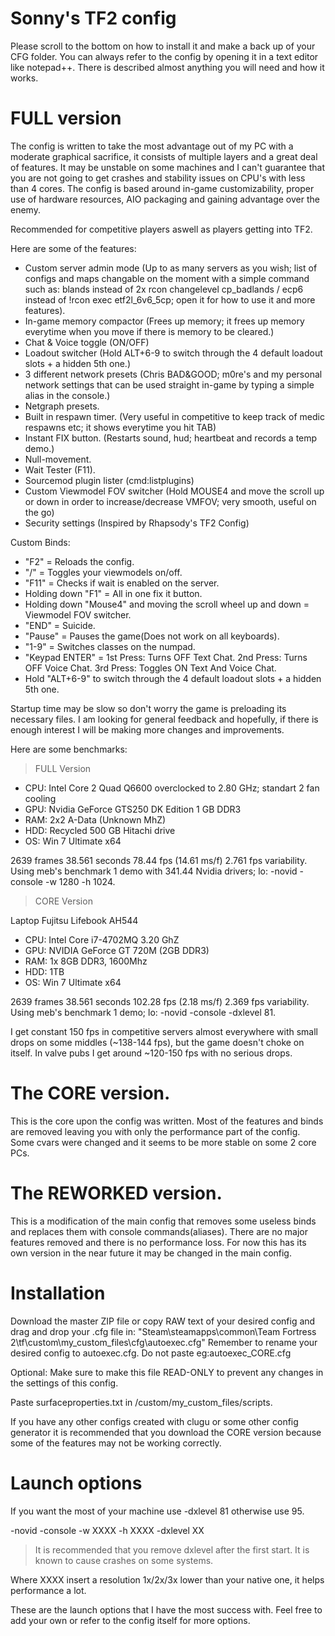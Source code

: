 Sonny's TF2 config
===========

Please scroll to the bottom on how to install it and make a back up of your CFG folder.
You can always refer to the config by opening it in a text editor like notepad++. There is described almost anything you will need and how it works.

FULL version
=======

The config is written to take the most advantage out of my PC with a moderate graphical sacrifice, it
consists of multiple layers and a great deal of features. It may be unstable on some machines and I can't guarantee that you are not going to get crashes and stability issues on CPU's with less than 4 cores. The config is based around in-game customizability, proper use of hardware resources, AIO packaging and gaining advantage over the enemy. 

Recommended for competitive players aswell as players getting into TF2. 

Here are some of the features:

- Custom server admin mode (Up to as many servers as you wish; list of configs and maps changable on the moment with a simple command such as: blands instead of 2x rcon changelevel cp_badlands / ecp6 instead of !rcon exec etf2l_6v6_5cp; open it for how to use it and more features).
- In-game memory compactor (Frees up memory; it frees up memory everytime when you move if there is memory to be cleared.)
- Chat & Voice toggle (ON/OFF)
- Loadout switcher (Hold ALT+6-9 to switch through the 4 default loadout slots + a hidden 5th one.)
- 3 different network presets (Chris BAD&GOOD; m0re's and my personal network settings that can be used straight in-game by typing a simple alias in the console.)
- Netgraph presets.
- Built in respawn timer. (Very useful in competitive to keep track of medic respawns etc; it shows everytime you hit TAB)
- Instant FIX button. (Restarts sound, hud; heartbeat and records a temp demo.)
- Null-movement.
- Wait Tester (F11).
- Sourcemod plugin lister (cmd:listplugins)
- Custom Viewmodel FOV switcher (Hold MOUSE4 and move the scroll up or down in order to increase/decrease VMFOV; very smooth, useful on the go)
- Security settings (Inspired by Rhapsody's TF2 Config)


Custom Binds:

- "F2" = Reloads the config.
- "/" = Toggles your viewmodels on/off. 
- "F11" = Checks if wait is enabled on the server.
- Holding down "F1" = All in one fix it button.
- Holding down "Mouse4" and moving the scroll wheel up and down = Viewmodel FOV switcher.
- "END" = Suicide.
- "Pause" = Pauses the game(Does not work on all keyboards).
- "1-9" = Switches classes on the numpad.
- "Keypad ENTER" = 1st Press: Turns OFF Text Chat. 2nd Press: Turns OFF Voice Chat. 3rd Press: Toggles ON Text And Voice Chat.
- Hold "ALT+6-9" to switch through the 4 default loadout slots + a hidden 5th one.

Startup time may be slow so don't worry the game is preloading its necessary files. 
I am looking for general feedback and hopefully, if there is enough interest I will be making more changes and improvements.

Here are some benchmarks:
  >FULL Version

- CPU: Intel Core 2 Quad Q6600 overclocked  to 2.80 GHz; standart 2 fan cooling
- GPU: Nvidia GeForce GTS250 DK Edition 1 GB DDR3 
- RAM: 2x2 A-Data (Unknown MhZ)
- HDD: Recycled 500 GB Hitachi drive
- OS: Win 7 Ultimate x64

2639 frames 38.561 seconds 78.44 fps (14.61 ms/f) 2.761 fps variability.
Using meb's benchmark 1 demo with 341.44 Nvidia drivers; lo: -novid -console  -w 1280 -h 1024.

  >CORE Version
  
Laptop Fujitsu Lifebook AH544
- CPU: Intel Core i7-4702MQ 3.20 GhZ
- GPU: NVIDIA GeForce GT 720M (2GB DDR3)
- RAM: 1x 8GB DDR3, 1600Mhz
- HDD: 1TB
- OS: Win 7 Ultimate x64

2639 frames 38.561 seconds 102.28 fps (2.18 ms/f) 2.369 fps variability.
Using meb's benchmark 1 demo; lo: -novid -console -dxlevel 81.


I get constant 150 fps in competitive servers almost everywhere with small drops on some middles (~138-144 fps), but the game doesn't choke on itself.
In valve pubs I get around ~120-150 fps with no serious drops.

The CORE version.
=========

This is the core upon the config was written. Most of the features and binds are removed leaving you with only the performance part of the config. Some cvars were changed and it seems to be more stable on some 2 core PCs.

The REWORKED version.
=========

This is a modification of the main config that removes some useless binds and replaces them with console commands(aliases).
There are no major features removed and there is no performance loss. For now this has its own version in the near future it may be changed in the main config.

Installation
=========

Download the master ZIP file or copy RAW text of your desired config and drag and drop your .cfg file in:
"Steam\steamapps\common\Team Fortress 2\tf\custom\my_custom_files\cfg\autoexec.cfg"
Remember to rename your desired config to autoexec.cfg. Do not paste eg:autoexec_CORE.cfg

Optional: Make sure to make this file READ-ONLY to prevent any changes in the settings of this config.

Paste surfaceproperties.txt in /custom/my_custom_files/scripts.

If you have any other configs created with clugu or some other config generator it is recommended that you download the CORE
version because some of the features may not be working correctly.

Launch options
=========

If you want the most of your machine use -dxlevel 81 otherwise use 95.

-novid -console  -w XXXX -h XXXX -dxlevel XX
  
  > It is recommended that you remove dxlevel after the first start. It is known to cause crashes on some systems.

Where XXXX insert a resolution 1x/2x/3x lower than your native one, it helps performance a lot.

These are the launch options that I have the most success with. Feel free to add your own or refer to the config itself for more options.

